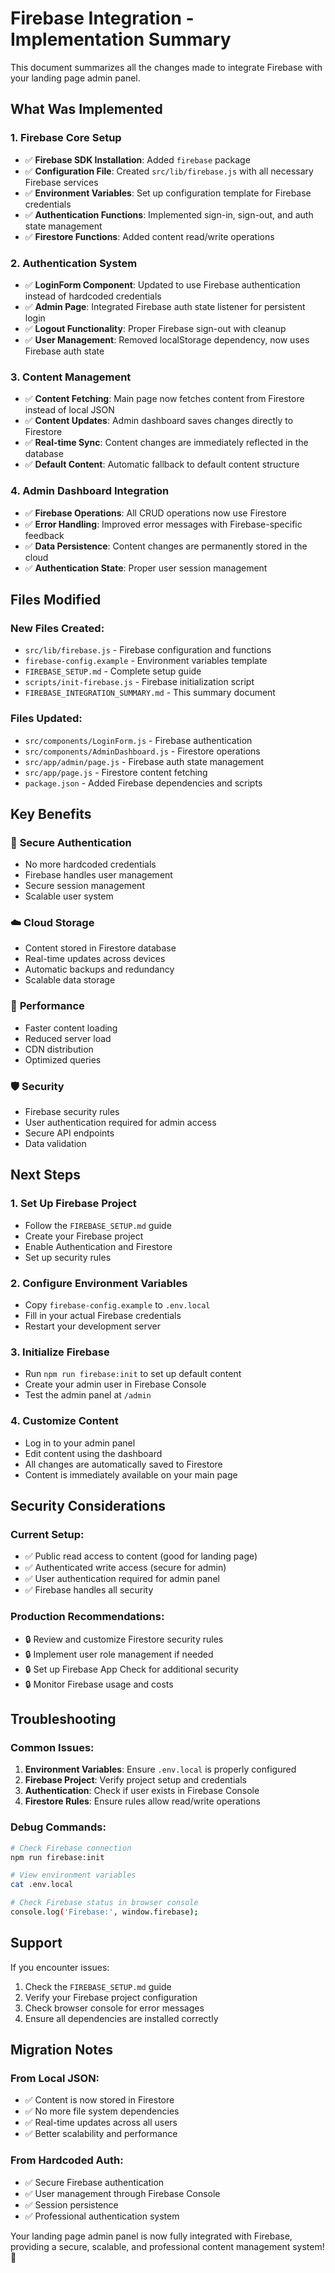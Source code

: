 # Firebase Integration - Implementation Summary

This document summarizes all the changes made to integrate Firebase with your landing page admin panel.

## What Was Implemented

### 1. Firebase Core Setup
- ✅ **Firebase SDK Installation**: Added `firebase` package
- ✅ **Configuration File**: Created `src/lib/firebase.js` with all necessary Firebase services
- ✅ **Environment Variables**: Set up configuration template for Firebase credentials
- ✅ **Authentication Functions**: Implemented sign-in, sign-out, and auth state management
- ✅ **Firestore Functions**: Added content read/write operations

### 2. Authentication System
- ✅ **LoginForm Component**: Updated to use Firebase authentication instead of hardcoded credentials
- ✅ **Admin Page**: Integrated Firebase auth state listener for persistent login
- ✅ **Logout Functionality**: Proper Firebase sign-out with cleanup
- ✅ **User Management**: Removed localStorage dependency, now uses Firebase auth state

### 3. Content Management
- ✅ **Content Fetching**: Main page now fetches content from Firestore instead of local JSON
- ✅ **Content Updates**: Admin dashboard saves changes directly to Firestore
- ✅ **Real-time Sync**: Content changes are immediately reflected in the database
- ✅ **Default Content**: Automatic fallback to default content structure

### 4. Admin Dashboard Integration
- ✅ **Firebase Operations**: All CRUD operations now use Firestore
- ✅ **Error Handling**: Improved error messages with Firebase-specific feedback
- ✅ **Data Persistence**: Content changes are permanently stored in the cloud
- ✅ **Authentication State**: Proper user session management

## Files Modified

### New Files Created:
- `src/lib/firebase.js` - Firebase configuration and functions
- `firebase-config.example` - Environment variables template
- `FIREBASE_SETUP.md` - Complete setup guide
- `scripts/init-firebase.js` - Firebase initialization script
- `FIREBASE_INTEGRATION_SUMMARY.md` - This summary document

### Files Updated:
- `src/components/LoginForm.js` - Firebase authentication
- `src/components/AdminDashboard.js` - Firestore operations
- `src/app/admin/page.js` - Firebase auth state management
- `src/app/page.js` - Firestore content fetching
- `package.json` - Added Firebase dependencies and scripts

## Key Benefits

### 🔐 **Secure Authentication**
- No more hardcoded credentials
- Firebase handles user management
- Secure session management
- Scalable user system

### ☁️ **Cloud Storage**
- Content stored in Firestore database
- Real-time updates across devices
- Automatic backups and redundancy
- Scalable data storage

### 🚀 **Performance**
- Faster content loading
- Reduced server load
- CDN distribution
- Optimized queries

### 🛡️ **Security**
- Firebase security rules
- User authentication required for admin access
- Secure API endpoints
- Data validation

## Next Steps

### 1. **Set Up Firebase Project**
- Follow the `FIREBASE_SETUP.md` guide
- Create your Firebase project
- Enable Authentication and Firestore
- Set up security rules

### 2. **Configure Environment Variables**
- Copy `firebase-config.example` to `.env.local`
- Fill in your actual Firebase credentials
- Restart your development server

### 3. **Initialize Firebase**
- Run `npm run firebase:init` to set up default content
- Create your admin user in Firebase Console
- Test the admin panel at `/admin`

### 4. **Customize Content**
- Log in to your admin panel
- Edit content using the dashboard
- All changes are automatically saved to Firestore
- Content is immediately available on your main page

## Security Considerations

### Current Setup:
- ✅ Public read access to content (good for landing page)
- ✅ Authenticated write access (secure for admin)
- ✅ User authentication required for admin panel
- ✅ Firebase handles all security

### Production Recommendations:
- 🔒 Review and customize Firestore security rules
- 🔒 Implement user role management if needed
- 🔒 Set up Firebase App Check for additional security
- 🔒 Monitor Firebase usage and costs

## Troubleshooting

### Common Issues:
1. **Environment Variables**: Ensure `.env.local` is properly configured
2. **Firebase Project**: Verify project setup and credentials
3. **Authentication**: Check if user exists in Firebase Console
4. **Firestore Rules**: Ensure rules allow read/write operations

### Debug Commands:
```bash
# Check Firebase connection
npm run firebase:init

# View environment variables
cat .env.local

# Check Firebase status in browser console
console.log('Firebase:', window.firebase);
```

## Support

If you encounter issues:
1. Check the `FIREBASE_SETUP.md` guide
2. Verify your Firebase project configuration
3. Check browser console for error messages
4. Ensure all dependencies are installed correctly

## Migration Notes

### From Local JSON:
- ✅ Content is now stored in Firestore
- ✅ No more file system dependencies
- ✅ Real-time updates across all users
- ✅ Better scalability and performance

### From Hardcoded Auth:
- ✅ Secure Firebase authentication
- ✅ User management through Firebase Console
- ✅ Session persistence
- ✅ Professional authentication system

Your landing page admin panel is now fully integrated with Firebase, providing a secure, scalable, and professional content management system! 🎉
